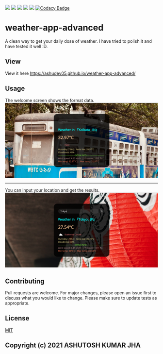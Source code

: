 ![](https://img.shields.io/github/license/ASHUdev05/Weather-app-advanced)
![](https://img.shields.io/github/stars/ASHUdev05/Weather-app-advanced)
![](https://img.shields.io/github/issues/ASHUdev05/Weather-app-advanced)
![](https://img.shields.io/github/forks/ASHUdev05/Weather-app-advanced)
[![](https://img.shields.io/discord/856105398910058516?style=flat-square)](https://discord.gg/9MRgCnbNDx)
[![Codacy Badge](https://app.codacy.com/project/badge/Grade/1e300c3d06b54dfdb26fc9dfc2971cbc)](https://www.codacy.com/gh/ASHUdev05/weather-app-advanced/dashboard?utm_source=github.com&amp;utm_medium=referral&amp;utm_content=ASHUdev05/weather-app-advanced&amp;utm_campaign=Badge_Grade)
# weather-app-advanced
A clean way to get your daily dose of weather.
I have tried to polish it and have tested it well :D.
## View
View it here https://ashudev05.github.io/weather-app-advanced/
## Usage
The welcome screen shows the format data.
![alt text](https://github.com/ASHUdev05/weather-app-advanced/blob/main/sample.png?raw=true)
***
You can input your location and get the results.
![alt text](https://github.com/ASHUdev05/weather-app-advanced/blob/main/sample1.png?raw=true)
## Contributing
Pull requests are welcome. For major changes, please open an issue first to discuss what you would like to change.
Please make sure to update tests as appropriate.
## License
[MIT](https://choosealicense.com/licenses/mit/)
## Copyright (c) 2021 ASHUTOSH KUMAR JHA
